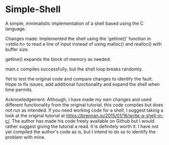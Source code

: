 # Simple-Shell

A simple, minimalistic implementation of a shell based using the C language.

Changes made: Implemented the shell using the 'getline()' function in <stdio.h> to read a line of input instead of using malloc() and realloc() with buffer size. 

getline() expands the block of memory as needed.

main.c compiles successfully, but the shell loop breaks randomly. 

Yet to test the original code and compare changes to identify the fault. Hope to fix issues, add additional functionality and expand the shell when time permits.

Acknowledgement: Although, I have made my own changes and used different functionality from the original tutorial, this code compiles but does not run as intended. If you need working code for a shell, I suggest taking a look at the original tutorial at https://brennan.io/2015/01/16/write-a-shell-in-c/. The author has made his code freely available on Github but I would rather suggest giving the tutorial a read. It is definitely worth it. I have not yet compiled the author's code as is, but I intend to do so to identify the problem with mine. 
